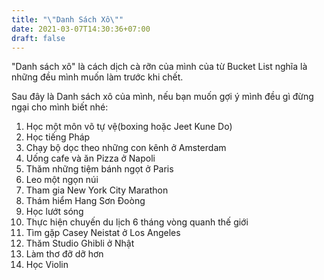 ```yaml
---
title: "\"Danh Sách Xô\""
date: 2021-03-07T14:30:36+07:00
draft: false
---
```


"Danh sách xô" là cách dịch cà rỡn của mình của từ Bucket List nghĩa là những đều mình muốn làm trước khi chết.

Sau đây là Danh sách xô của mình, nếu bạn muốn gợi ý mình đều gì đừng ngại cho mình biết nhé:

1. Học một môn võ tự vệ(boxing hoặc Jeet Kune Do)
2. Học tiếng Pháp
3. Chạy bộ dọc theo những con kênh ở Amsterdam
4. Uống cafe và ăn Pizza ở Napoli
5. Thăm những tiệm bánh ngọt ở Paris
6. Leo một ngọn núi
7. Tham gia New York City Marathon
8. Thám hiểm Hang Sơn Đoòng
9. Học lướt sóng
10. Thực hiện chuyến du lịch 6 tháng vòng quanh thế giới
11. Tìm gặp Casey Neistat ở Los Angeles
12. Thăm Studio Ghibli ở Nhật
13. Làm thơ đỡ dỡ hơn
14. Học Violin